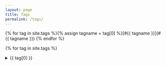 ```yaml
---
layout: page
title: Tags
permalink: /tags/
---
```


{% for tag in site.tags %}{% assign tagname = tag[0] %}[#{{ tagname }}](#{{ tagname }}) {% endfor %}

{% for tag in site.tags %}
<details>
<summary>{{ tag[0] }}</summary>
{{ tag[1] | size }} posts
  {% for post in tag[1] %}
 - [{{ post.title }}]({% include relative %}{{ post.url }})
  {% endfor %}
{% endfor %}
</details>
